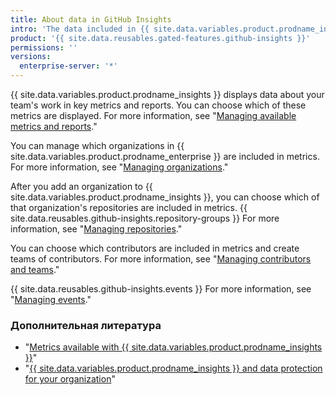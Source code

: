 ```yaml
---
title: About data in GitHub Insights
intro: 'The data included in {{ site.data.variables.product.prodname_insights }} metrics is highly customizable.'
product: '{{ site.data.reusables.gated-features.github-insights }}'
permissions: ''
versions:
  enterprise-server: '*'
---
```


{{ site.data.variables.product.prodname_insights }} displays data about your team's work in key metrics and reports. You can choose which of these metrics are displayed. For more information, see "[Managing available metrics and reports](/insights/installing-and-configuring-github-insights/managing-available-metrics-and-reports)."

You can manage which organizations in {{ site.data.variables.product.prodname_enterprise }} are included in metrics. For more information, see "[Managing organizations](/insights/installing-and-configuring-github-insights/managing-organizations)."

After you add an organization to {{ site.data.variables.product.prodname_insights }}, you can choose which of that organization's repositories are included in metrics. {{ site.data.reusables.github-insights.repository-groups }} For more information, see "[Managing repositories](/insights/installing-and-configuring-github-insights/managing-repositories)."

You can choose which contributors are included in metrics and create teams of contributors. For more information, see "[Managing contributors and teams](/insights/installing-and-configuring-github-insights/managing-contributors-and-teams)."

{{ site.data.reusables.github-insights.events }} For more information, see "[Managing events](/insights/installing-and-configuring-github-insights/managing-events)."

### Дополнительная литература
- "[Metrics available with {{ site.data.variables.product.prodname_insights }}](/insights/exploring-your-usage-of-github-enterprise/metrics-available-with-github-insights)"
- "[{{ site.data.variables.product.prodname_insights }} and data protection for your organization](/github/site-policy/github-insights-and-data-protection-for-your-organization)"
